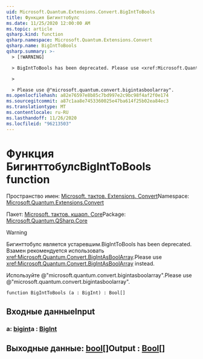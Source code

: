 ```yaml
---
uid: Microsoft.Quantum.Extensions.Convert.BigIntToBools
title: Функция Бигинттобулс
ms.date: 11/25/2020 12:00:00 AM
ms.topic: article
qsharp.kind: function
qsharp.namespace: Microsoft.Quantum.Extensions.Convert
qsharp.name: BigIntToBools
qsharp.summary: >-
  > [!WARNING]

  > BigIntToBools has been deprecated. Please use <xref:Microsoft.Quantum.Convert.BigIntAsBoolArray> instead.

  >

  > Please use @"microsoft.quantum.convert.bigintasboolarray".
ms.openlocfilehash: a82e76597e8b85c7bd997e2c9bc98f4af2f0e174
ms.sourcegitcommit: a87c1aa8e7453360025e47ba614f25b02ea84ec3
ms.translationtype: MT
ms.contentlocale: ru-RU
ms.lasthandoff: 11/26/2020
ms.locfileid: "96213503"
---
```

# <a name="biginttobools-function"></a><span data-ttu-id="1a7e4-102">Функция Бигинттобулс</span><span class="sxs-lookup"><span data-stu-id="1a7e4-102">BigIntToBools function</span></span>

<span data-ttu-id="1a7e4-103">Пространство имен: [Microsoft. тактов. Extensions. Convert](xref:Microsoft.Quantum.Extensions.Convert)</span><span class="sxs-lookup"><span data-stu-id="1a7e4-103">Namespace: [Microsoft.Quantum.Extensions.Convert](xref:Microsoft.Quantum.Extensions.Convert)</span></span>

<span data-ttu-id="1a7e4-104">Пакет: [Microsoft. тактов. кшарп. Core](https://nuget.org/packages/Microsoft.Quantum.QSharp.Core)</span><span class="sxs-lookup"><span data-stu-id="1a7e4-104">Package: [Microsoft.Quantum.QSharp.Core](https://nuget.org/packages/Microsoft.Quantum.QSharp.Core)</span></span>


> [!WARNING]
> <span data-ttu-id="1a7e4-105">Бигинттобулс является устаревшим.</span><span class="sxs-lookup"><span data-stu-id="1a7e4-105">BigIntToBools has been deprecated.</span></span> <span data-ttu-id="1a7e4-106">Взамен рекомендуется использовать <xref:Microsoft.Quantum.Convert.BigIntAsBoolArray>.</span><span class="sxs-lookup"><span data-stu-id="1a7e4-106">Please use <xref:Microsoft.Quantum.Convert.BigIntAsBoolArray> instead.</span></span>
>
> <span data-ttu-id="1a7e4-107">Используйте @"microsoft.quantum.convert.bigintasboolarray".</span><span class="sxs-lookup"><span data-stu-id="1a7e4-107">Please use @"microsoft.quantum.convert.bigintasboolarray".</span></span>



```qsharp
function BigIntToBools (a : BigInt) : Bool[]
```


## <a name="input"></a><span data-ttu-id="1a7e4-108">Входные данные</span><span class="sxs-lookup"><span data-stu-id="1a7e4-108">Input</span></span>

### <a name="a--bigint"></a><span data-ttu-id="1a7e4-109">a: [bigint](xref:microsoft.quantum.lang-ref.bigint)</span><span class="sxs-lookup"><span data-stu-id="1a7e4-109">a : [BigInt](xref:microsoft.quantum.lang-ref.bigint)</span></span>





## <a name="output--bool"></a><span data-ttu-id="1a7e4-110">Выходные данные: [bool](xref:microsoft.quantum.lang-ref.bool)[]</span><span class="sxs-lookup"><span data-stu-id="1a7e4-110">Output : [Bool](xref:microsoft.quantum.lang-ref.bool)[]</span></span>

